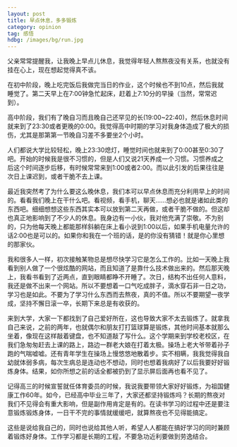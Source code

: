```yaml
---
layout: post
title: 早点休息，多多锻炼
category: opinion
tag: 感悟
hdbg: /images/bg/run.jpg
---
```



父亲常常提醒我，让我晚上早点儿休息，我觉得年轻人熬熬夜没有关系，也就没有挂在心上，现在想起觉得真不该。

在初中阶段，晚上吃完饭后我做完当日的作业，这个时候也不到10点，然后我就睡觉了。第二天早上在7:00钟急忙起床，赶着上7:10分的早操（当然，常常迟到）。

高中阶段，我们有了晚自习而且晚自己还罕见的长(19:00~22:40)，然后休息时间就来到了23:30或者更晚的0:00。我觉得高中时期的学习对我身体造成了极大的损伤，尤其是那第第一节晚自习差不多要坐2个小时。

<!--more-->

人们都说大学比较轻松，晚上23:30熄灯，睡觉时间也就来到了0:00甚至0:30了吧。开始的时候我是很不习惯的，但是人们又说21天养成一个习惯。习惯养成之后这个时间逐步后移，有时候常常来到1:00或者2:00。而以此引发的后果往往是次日上课迟到，或者干脆不去上课。

最近我突然考了为什么要这么晚休息，我们本可以早点休息而充分利用早上的时间的。看看我们晚上在干什么吧。看视频，看手机，聊天......想必也就是诸如此类的东西吧。细细想想这些东西其实本可以放到第二天再做，或者干脆不做的。但这却也真正地影响到了不少人的休息。我身边有一小伙，我对他充满了崇敬。不为别的，只为他每天晚上都能那样斜躺在床上看小说到1:00以后，如果手机电量允许的话2:00也是可以的。如果你和我在一个班的话，是的你没有猜错！就是你心里想的那家伙。

我和很多人一样，初次接触某物总是想尽快学习它是怎么工作的。比如一天晚上我看到别人做了一个很炫酷的网站，而且知道了是靠什么技术做出来的。然后那天晚上，我看书看到了近两点，直到眼睛都睁不开睡了。次日，结构不出任何人意料，我还是做不出来一个网站。所以不要想着一口气吃成胖子，滴水穿石非一日之功，学习也是如此。不要为了学习什么东西而去熬夜，真的不值。所以不要期望一夜学成，坚持不懈日滚一卒，长期下来总是有收获的。

来到大学，大家一下都找到了自己爱好所在，这也导致大家不太去锻炼了。就拿我自己来说，之前的两年，也就偶尔和朋友打打篮球算是锻炼，其他时间基本就那么坐着，像现在这样敲着键盘，也不知道敲了写什么。这个学期来到学校老校区，在我们急匆匆赶去上课的路上，路边一群老大娘在打着太极。操场上老大爷带着孙子跑的气喘嘘嘘。还有青年学生在操场上慢悠悠地散着步。实不相瞒，我我觉得我自幼就体弱多病，每次生病总是连动也不想动，同时也想着我病好了以后我要好好锻炼身体。结果，如你所想之前的话全都被扔到了显示屏后面再也看不见了。

记得高三的时候宣誓就任体育委员的时候，我说我要带领大家好好锻炼，为祖国健康工作60年。如今，已经高中毕业三年了，大家还都坚持锻炼吗？长期的熬夜对我们不见得会有重大影响，但是副作用肯定是有的。在读书学习的过程中还是要注意锻炼锻炼身体，一日干不完的事情就缓缓吧，就算熬夜也不见得能搞定。

这些是说给我自己的，同时也说给其他人听，希望人人都能在搞好学习的同时兼顾着锻炼好身体。工作学习都是长期的工程，不要急功近利要做到劳逸结合。

